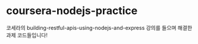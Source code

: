 # coursera-nodejs-practice

코세라의 building-restful-apis-using-nodejs-and-express 강의를 들으며 해결한 과제 코드들입니다!
